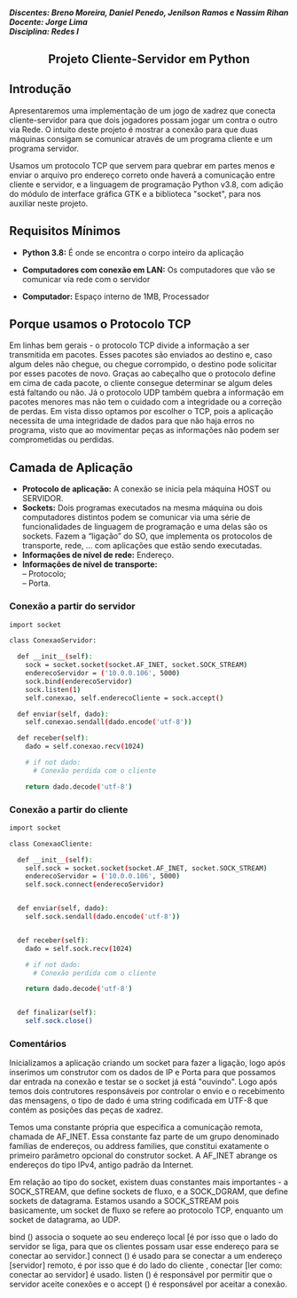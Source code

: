 <html>
<body>
  
<h5>
  Discentes: Breno Moreira, Daniel Penedo, Jenilson Ramos e Nassim Rihan <br>
  Docente: Jorge Lima <br>
  Disciplina: Redes I <br>
</h5>
<h2 align="center"> Projeto Cliente-Servidor em Python </h2>
  
## Introdução
<p>Apresentaremos uma implementação de um jogo de xadrez que conecta cliente-servidor para que dois jogadores possam jogar um contra o outro via Rede. O intuito deste projeto é mostrar a conexão para que duas máquinas consigam se comunicar através de um programa cliente e um programa servidor.
</p>
  
<p>Usamos um protocolo TCP que servem para quebrar em partes menos e enviar o arquivo pro endereço correto onde haverá a comunicação entre cliente e servidor, e a linguagem de programação Python v3.8, com adição do módulo de interface gráfica GTK e a biblioteca "socket", para nos auxiliar neste projeto. 
</p>  

## Requisitos Mínimos
- **Python 3.8:** É onde se encontra o corpo inteiro da aplicação

- **Computadores com conexão em LAN:** Os computadores que vão se comunicar via rede com o servidor
  
- **Computador:** Espaço interno de 1MB, Processador   

## Porque usamos o Protocolo TCP 

<p>Em linhas bem gerais - o protocolo TCP divide a informação a ser transmitida em pacotes. Esses pacotes são enviados ao destino e, caso algum deles não chegue, ou chegue corrompido, o destino pode solicitar por esses pacotes de novo. Graças ao cabeçalho que o protocolo define em cima de cada pacote, o cliente consegue determinar se algum deles está faltando ou não. Já o protocolo UDP também quebra a informação em pacotes menores mas não tem o cuidado com a integridade ou a correção de perdas. Em vista disso optamos por escolher o TCP, pois a aplicação necessita de uma integridade de dados para que não haja erros no programa, visto que ao movimentar peças as informações não podem ser comprometidas ou perdidas.
</p>
  
## Camada de Aplicação 

 - **Protocolo de aplicação:** A conexão se inicia pela máquina HOST ou SERVIDOR. 
 - **Sockets:** Dois programas executados na mesma máquina ou dois computadores distintos podem se comunicar via uma série de funcionalidades de linguagem de programação e uma delas são os sockets.  Fazem a “ligação” do SO, que implementa os protocolos de transporte, rede, ... com aplicações que estão sendo executadas.
- **Informações de nível de rede:** Endereço.
- **Informações de nível de transporte:**
      <br>– Protocolo;
      <br>– Porta.
  
### Conexão a partir do servidor

```sh
import socket

class ConexaoServidor:

  def __init__(self):
    sock = socket.socket(socket.AF_INET, socket.SOCK_STREAM)
    enderecoServidor = ('10.0.0.106', 5000)
    sock.bind(enderecoServidor)
    sock.listen(1)
    self.conexao, self.enderecoCliente = sock.accept()

  def enviar(self, dado):
    self.conexao.sendall(dado.encode('utf-8'))

  def receber(self):
    dado = self.conexao.recv(1024)

    # if not dado:
      # Conexão perdida com o cliente

    return dado.decode('utf-8')
```

### Conexão a partir do cliente

```sh
import socket

class ConexaoCliente:

  def __init__(self):
    self.sock = socket.socket(socket.AF_INET, socket.SOCK_STREAM)
    enderecoServidor = ('10.0.0.106', 5000)
    self.sock.connect(enderecoServidor)


  def enviar(self, dado):
    self.sock.sendall(dado.encode('utf-8'))


  def receber(self):
    dado = self.sock.recv(1024)

    # if not dado:
      # Conexão perdida com o cliente

    return dado.decode('utf-8')


  def finalizar(self):
    self.sock.close()
```
<h3> Comentários </h3> 
<p>Inicializamos a aplicação criando um socket para fazer a ligação, logo após inserimos um construtor com os dados de IP e Porta para que possamos dar entrada na conexão e testar se o socket já está "ouvindo". Logo após temos dois contrutores responsáveis por controlar o envio e o recebimento das mensagens, o tipo de dado é uma string codificada em UTF-8 que contém as posições das peças de xadrez.</p> 
<p> Temos uma constante própria que especifica a comunicação remota, chamada de AF_INET. Essa constante faz parte de um grupo denominado famílias de endereços, ou address families, que constitui exatamente o primeiro parâmetro opcional do construtor socket. A AF_INET abrange os endereços do tipo IPv4, antigo padrão da Internet.</p>
<p> Em relação ao tipo do socket, existem duas constantes mais importantes - a SOCK_STREAM, que define sockets de fluxo, e a SOCK_DGRAM, que define sockets de datagrama. Estamos usando a SOCK_STREAM pois basicamente, um socket de fluxo se refere ao protocolo TCP, enquanto um socket de datagrama, ao UDP.</p>
<p> bind () associa o soquete ao seu endereço local [é por isso que o lado do servidor se liga, para que os clientes possam usar esse endereço para se conectar ao servidor.] 
connect () é usado para se conectar a um endereço [servidor] remoto, é por isso que é do lado do cliente , conectar [ler como: conectar ao servidor] é usado.
listen () é responsável por permitir que o servidor aceite conexões e o accept () é responsável por aceitar a conexão.</p>
    
</body>
</html>
